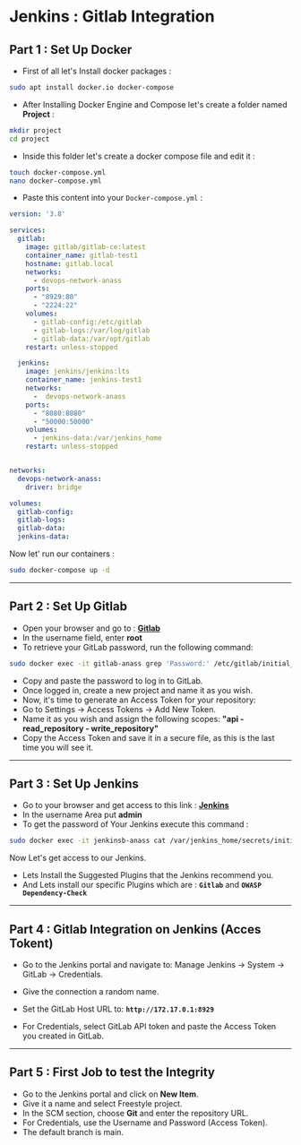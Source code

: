 # Jenkins : Gitlab Integration

## Part 1 : Set Up Docker

- First of all let's Install docker packages :

```bash
sudo apt install docker.io docker-compose
```

- After Installing Docker Engine and Compose let's create a folder named **Project** :

```bash
mkdir project
cd project
```

- Inside this folder let's create a docker compose file and edit it :

```bash
touch docker-compose.yml
nano docker-compose.yml
```

- Paste this content into your `Docker-compose.yml` :

```yml
version: '3.8'

services:
  gitlab:
    image: gitlab/gitlab-ce:latest
    container_name: gitlab-test1
    hostname: gitlab.local
    networks:
      - devops-network-anass
    ports:
      - "8929:80"
      - "2224:22"
    volumes:
      - gitlab-config:/etc/gitlab
      - gitlab-logs:/var/log/gitlab
      - gitlab-data:/var/opt/gitlab
    restart: unless-stopped

  jenkins:
    image: jenkins/jenkins:lts
    container_name: jenkins-test1
    networks:
      -  devops-network-anass
    ports:
      - "8080:8080"
      - "50000:50000"
    volumes:
      - jenkins-data:/var/jenkins_home
    restart: unless-stopped


networks:
  devops-network-anass:
    driver: bridge

volumes:
  gitlab-config:
  gitlab-logs:
  gitlab-data:
  jenkins-data:

```

Now let' run our containers :

```bash
sudo docker-compose up -d
```

---

## Part 2 : Set Up Gitlab

- Open your browser and go to : **[Gitlab](http://localhost:8929)**
- In the username field, enter **root**
- To retrieve your GitLab password, run the following command:

```bash
sudo docker exec -it gitlab-anass grep 'Password:' /etc/gitlab/initial_root_password
```

- Copy and paste the password to log in to GitLab.
- Once logged in, create a new project and name it as you wish.
- Now, it's time to generate an Access Token for your repository:
- Go to Settings → Access Tokens → Add New Token.
- Name it as you wish and assign the following scopes: **"api - read_repository - write_repository"**
- Copy the Access Token and save it in a secure file, as this is the last time you will see it.

---

## Part 3 : Set Up Jenkins

- Go to your browser and get access to this link : **[Jenkins](http://localhost:8080)**
- In the username Area put  **admin**
- To get the password of Your Jenkins execute this command :

```bash
sudo docker exec -it jenkinsb-anass cat /var/jenkins_home/secrets/initialAdminPassword
```

Now Let's get access to our Jenkins.

- Lets Install the Suggested Plugins that the Jenkins recommend you.
- And Lets install our specific Plugins which are :  **`Gitlab`** and **`OWASP Dependency-Check`**

---

## Part 4 : Gitlab Integration on Jenkins (Acces Tokent)

- Go to the Jenkins portal and navigate to: Manage Jenkins → System → GitLab → Credentials.

- Give the connection a random name.
- Set the GitLab Host URL to: **`http://172.17.0.1:8929`**
- For Credentials, select GitLab API token and paste the Access Token you created in GitLab.

---

## Part 5 : First Job to test the Integrity

- Go to the Jenkins portal and click on **New Item**.
- Give it a name and select Freestyle project.
- In the SCM section, choose **Git** and enter the repository URL.
- For Credentials, use the Username and Password (Access Token).
- The default branch is main.
